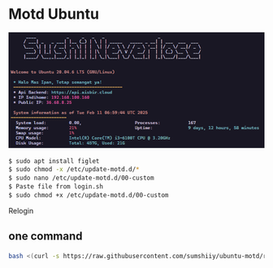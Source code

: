 # Motd Ubuntu
![img](https://github.com/sumshiiy/ubuntu-motd/blob/main/ubuntu.png?raw=true)
```bash
$ sudo apt install figlet
$ sudo chmod -x /etc/update-motd.d/*
$ sudo nano /etc/update-motd.d/00-custom
$ Paste file from login.sh
$ sudo chmod +x /etc/update-motd.d/00-custom
```

Relogin


## one command
```bash
bash <(curl -s https://raw.githubusercontent.com/sumshiiy/ubuntu-motd/refs/heads/main/lama.sh)
```
